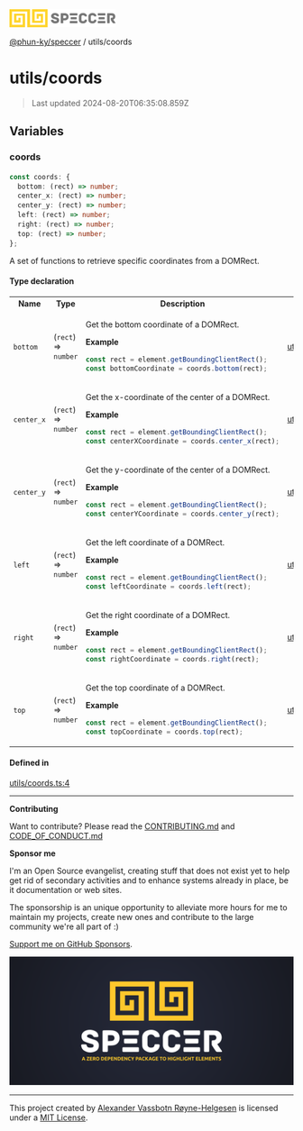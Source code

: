 <div>
  <img alt="SPECCER logo" src="https://raw.githubusercontent.com/phun-ky/speccer/main/public/logo-speccer-horizontal-colored-package.svg?raw=true" style="max-height:32px;" />
</div>

[@phun-ky/speccer](../README.md) / utils/coords

# utils/coords

> Last updated 2024-08-20T06:35:08.859Z

## Variables

### coords

```ts
const coords: {
  bottom: (rect) => number;
  center_x: (rect) => number;
  center_y: (rect) => number;
  left: (rect) => number;
  right: (rect) => number;
  top: (rect) => number;
};
```

A set of functions to retrieve specific coordinates from a DOMRect.

#### Type declaration

<table>
<tr>
<th>Name</th>
<th>Type</th>
<th>Description</th>
<th>Defined in</th>
</tr>
<tr>
<td>

`bottom`

</td>
<td>

(`rect`) => `number`

</td>
<td>

Get the bottom coordinate of a DOMRect.

**Example**

```ts
const rect = element.getBoundingClientRect();
const bottomCoordinate = coords.bottom(rect);
```

</td>
<td>

[utils/coords.ts:39](https://github.com/phun-ky/speccer/blob/main/src/utils/coords.ts#L39)

</td>
</tr>
<tr>
<td>

`center_x`

</td>
<td>

(`rect`) => `number`

</td>
<td>

Get the x-coordinate of the center of a DOMRect.

**Example**

```ts
const rect = element.getBoundingClientRect();
const centerXCoordinate = coords.center_x(rect);
```

</td>
<td>

[utils/coords.ts:63](https://github.com/phun-ky/speccer/blob/main/src/utils/coords.ts#L63)

</td>
</tr>
<tr>
<td>

`center_y`

</td>
<td>

(`rect`) => `number`

</td>
<td>

Get the y-coordinate of the center of a DOMRect.

**Example**

```ts
const rect = element.getBoundingClientRect();
const centerYCoordinate = coords.center_y(rect);
```

</td>
<td>

[utils/coords.ts:75](https://github.com/phun-ky/speccer/blob/main/src/utils/coords.ts#L75)

</td>
</tr>
<tr>
<td>

`left`

</td>
<td>

(`rect`) => `number`

</td>
<td>

Get the left coordinate of a DOMRect.

**Example**

```ts
const rect = element.getBoundingClientRect();
const leftCoordinate = coords.left(rect);
```

</td>
<td>

[utils/coords.ts:51](https://github.com/phun-ky/speccer/blob/main/src/utils/coords.ts#L51)

</td>
</tr>
<tr>
<td>

`right`

</td>
<td>

(`rect`) => `number`

</td>
<td>

Get the right coordinate of a DOMRect.

**Example**

```ts
const rect = element.getBoundingClientRect();
const rightCoordinate = coords.right(rect);
```

</td>
<td>

[utils/coords.ts:27](https://github.com/phun-ky/speccer/blob/main/src/utils/coords.ts#L27)

</td>
</tr>
<tr>
<td>

`top`

</td>
<td>

(`rect`) => `number`

</td>
<td>

Get the top coordinate of a DOMRect.

**Example**

```ts
const rect = element.getBoundingClientRect();
const topCoordinate = coords.top(rect);
```

</td>
<td>

[utils/coords.ts:15](https://github.com/phun-ky/speccer/blob/main/src/utils/coords.ts#L15)

</td>
</tr>
</table>

#### Defined in

[utils/coords.ts:4](https://github.com/phun-ky/speccer/blob/main/src/utils/coords.ts#L4)

---

**Contributing**

Want to contribute? Please read the [CONTRIBUTING.md](https://github.com/phun-ky/speccer/blob/main/CONTRIBUTING.md) and [CODE_OF_CONDUCT.md](https://github.com/phun-ky/speccer/blob/main/CODE_OF_CONDUCT.md)

**Sponsor me**

I'm an Open Source evangelist, creating stuff that does not exist yet to help get rid of secondary activities and to enhance systems already in place, be it documentation or web sites.

The sponsorship is an unique opportunity to alleviate more hours for me to maintain my projects, create new ones and contribute to the large community we're all part of :)

[Support me on GitHub Sponsors](https://github.com/sponsors/phun-ky).

![Speccer banner, with logo and slogan: A zero dependency package to highlight elements](https://github.com/phun-ky/speccer/blob/main/public/speccer-banner.png?raw=true)

---

This project created by [Alexander Vassbotn Røyne-Helgesen](http://phun-ky.net) is licensed under a [MIT License](https://choosealicense.com/licenses/mit/).
